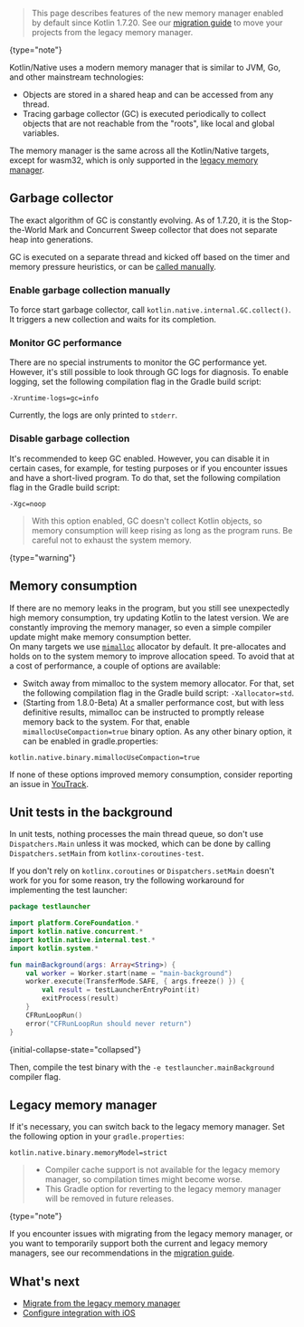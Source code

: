 [//]: # (title: Kotlin/Native memory management)

> This page describes features of the new memory manager enabled by default since Kotlin 1.7.20.
> See our [migration guide](native-migration-guide.md) to move your projects from the legacy memory manager.
>
{type="note"}

Kotlin/Native uses a modern memory manager that is similar to JVM, Go, and other mainstream technologies:
* Objects are stored in a shared heap and can be accessed from any thread.
* Tracing garbage collector (GC) is executed periodically to collect objects that are not reachable from the "roots",
like local and global variables.

The memory manager is the same across all the Kotlin/Native targets, except for wasm32, which is only supported in the
[legacy memory manager](#legacy-memory-manager).

## Garbage collector

The exact algorithm of GC is constantly evolving. As of 1.7.20, it is the Stop-the-World Mark and Concurrent Sweep
collector that does not separate heap into generations.

GC is executed on a separate thread and kicked off based on the timer
and memory pressure heuristics, or can be [called manually](#enable-garbage-collection-manually).

### Enable garbage collection manually

To force start garbage collector, call `kotlin.native.internal.GC.collect()`. It triggers a new collection and waits for
its completion.

### Monitor GC performance

There are no special instruments to monitor the GC performance yet. However, it's still possible to look through GC logs
for diagnosis. To enable logging, set the following compilation flag in the Gradle build script:

```properties
-Xruntime-logs=gc=info
```

Currently, the logs are only printed to `stderr`.

### Disable garbage collection

It's recommended to keep GC enabled. However, you can disable it in certain cases, for example, for testing purposes or
if you encounter issues and have a short-lived program. To do that, set the following compilation flag in the Gradle
build script:

```properties
-Xgc=noop
```

> With this option enabled, GC doesn't collect Kotlin objects, so memory consumption will keep rising as long as the
> program runs. Be careful not to exhaust the system memory.
>
{type="warning"}

## Memory consumption

If there are no memory leaks in the program, but you still see unexpectedly high memory consumption, 
try updating Kotlin to the latest version. 
We are constantly improving the memory manager, so even a simple compiler update might make memory consumption better.  
On many targets we use [`mimalloc`](https://github.com/microsoft/mimalloc) allocator by default. 
It pre-allocates and holds on to the system memory to improve allocation speed. 
To avoid that at a cost of performance, a couple of options are available:
* Switch away from mimalloc to the system memory allocator. 
For that, set the following compilation flag in the Gradle build script: `-Xallocator=std`.
* (Starting from 1.8.0-Beta) At a smaller performance cost, but with less definitive results, 
mimalloc can be instructed to promptly release memory back to the system. 
For that, enable `mimallocUseCompaction=true` binary option. 
As any other binary option, it can be enabled in gradle.properties:
```
kotlin.native.binary.mimallocUseCompaction=true
```

If none of these options improved memory consumption, 
consider reporting an issue in [YouTrack](https://youtrack.jetbrains.com/newissue?project=kt).

## Unit tests in the background

In unit tests, nothing processes the main thread queue, so don't use `Dispatchers.Main` unless it was mocked, which can
be done by calling `Dispatchers.setMain` from `kotlinx-coroutines-test`.

If you don't rely on `kotlinx.coroutines` or `Dispatchers.setMain` doesn't work for you for some reason, try the
following workaround for implementing the test launcher:

```kotlin
package testlauncher

import platform.CoreFoundation.*
import kotlin.native.concurrent.*
import kotlin.native.internal.test.*
import kotlin.system.*

fun mainBackground(args: Array<String>) {
    val worker = Worker.start(name = "main-background")
    worker.execute(TransferMode.SAFE, { args.freeze() }) {
        val result = testLauncherEntryPoint(it)
        exitProcess(result)
    }
    CFRunLoopRun()
    error("CFRunLoopRun should never return")
}
```
{initial-collapse-state="collapsed"}

Then, compile the test binary with the `-e testlauncher.mainBackground` compiler flag.

## Legacy memory manager

If it's necessary, you can switch back to the legacy memory manager. Set the following option in your `gradle.properties`:

```properties
kotlin.native.binary.memoryModel=strict
```

> * Compiler cache support is not available for the legacy memory manager, so compilation times might
become worse.
> * This Gradle option for reverting to the legacy memory manager will be removed in future releases.
>
{type="note"}

If you encounter issues with migrating from the legacy memory manager, or you want to temporarily support both the current
and legacy memory managers, see our recommendations in the [migration guide](native-migration-guide.md).

## What's next

* [Migrate from the legacy memory manager](native-migration-guide.md)
* [Configure integration with iOS](native-ios-integration.md)
